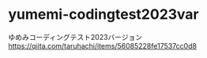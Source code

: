 # yumemi-codingtest2023var

ゆめみコーディングテスト2023バージョン
https://qiita.com/taruhachi/items/56085228fe17537cc0d8
